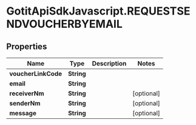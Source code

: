 # GotitApiSdkJavascript.REQUESTSENDVOUCHERBYEMAIL

## Properties

Name | Type | Description | Notes
------------ | ------------- | ------------- | -------------
**voucherLinkCode** | **String** |  | 
**email** | **String** |  | 
**receiverNm** | **String** |  | [optional] 
**senderNm** | **String** |  | [optional] 
**message** | **String** |  | [optional] 


